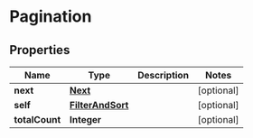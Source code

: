 
# Pagination

## Properties
Name | Type | Description | Notes
------------ | ------------- | ------------- | -------------
**next** | [**Next**](Next.md) |  |  [optional]
**self** | [**FilterAndSort**](FilterAndSort.md) |  |  [optional]
**totalCount** | **Integer** |  |  [optional]



